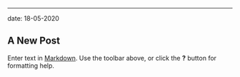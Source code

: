 ---
date: 18-05-2020
## A New Post

Enter text in [Markdown](http://daringfireball.net/projects/markdown/). Use the toolbar above, or click the **?** button for formatting help.
